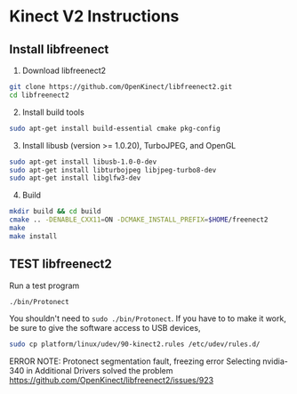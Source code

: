 # Kinect V2 Instructions
## Install libfreenect
1. Download libfreenect2
```bash
git clone https://github.com/OpenKinect/libfreenect2.git
cd libfreenect2
```
2. Install build tools
```bash
sudo apt-get install build-essential cmake pkg-config
```
3. Install libusb (version >= 1.0.20), TurboJPEG, and OpenGL
```bash
sudo apt-get install libusb-1.0-0-dev
sudo apt-get install libturbojpeg libjpeg-turbo8-dev
sudo apt-get install libglfw3-dev
```
4. Build
```bash
mkdir build && cd build
cmake .. -DENABLE_CXX11=ON -DCMAKE_INSTALL_PREFIX=$HOME/freenect2
make
make install
```
## TEST libfreenect2
Run a test program
```bash
./bin/Protonect
```
You shouldn't need to ```sudo ./bin/Protonect```. If you have to to make it work, be
sure to give the software access to USB devices,
```bash
sudo cp platform/linux/udev/90-kinect2.rules /etc/udev/rules.d/
```

ERROR NOTE: Protonect segmentation fault, freezing error
Selecting nvidia-340 in Additional Drivers solved the problem
https://github.com/OpenKinect/libfreenect2/issues/923
